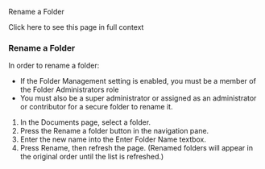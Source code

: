 Rename a Folder

Click here to see this page in full context

###  Rename a Folder

In order to rename a folder:

  * If the Folder Management setting is enabled, you must be a member of the Folder Administrators role 
  * You must also be a super administrator or assigned as an administrator or contributor for a secure folder to rename it.   

  1. In the Documents page, select a folder. 
  2. Press the Rename a folder button in the navigation pane. 
  3. Enter the new name into the Enter Folder Name textbox. 
  4. Press Rename, then refresh the page. (Renamed folders will appear in the original order until the list is refreshed.) 

